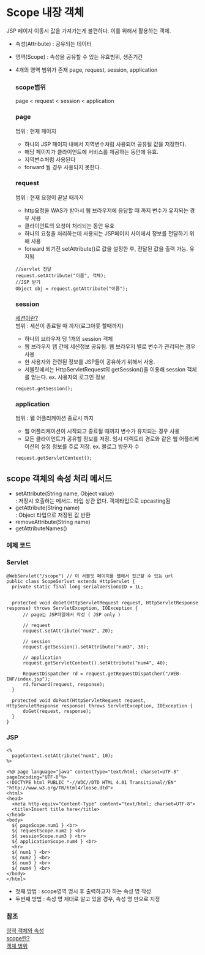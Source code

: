  
 # Scope 내장 객체
 
 JSP 페이지 이동시 값을 가져가는게 불편하다. 이를 위해서 활용하는 객체. 
 - 속성(Attribute) : 공유되는 데이터
 - 영역(Scope) : 속성을 공유할 수 있는 유효범위, 생존기간
 - 4개의 영역 범위가 존재 page, request, session, application
 
    ### scope범위
   
   page < request < session < application
 
   ### page 
   범위 : 현재 페이지
   - 하나의 JSP 페이지 내에서 지역변수처럼 사용되어 공유될 값을 저장한다.
   - 해당 페이지가 클라이언트에 서비스를 제공하는 동안에 유효.
   - 지역변수처럼 사용된다
   - forward 될 경우 사용되지 못한다.
 
   ### request
   범위 : 현재 요청이 끝날 때까지
   - http요청을 WAS가 받아서 웹 브라우저에 응답할 때 까지 변수가 유지되는 경우 사용
   - 클라이언트의 요청이 처리되는 동안 유효
   - 하나의 요청을 처리하는데 사용되는 JSP페이지 사이에서 정보를 전달하기 위해 사용
   - forward 되기전 setAttribute()로 값을 설정한 후, 전달된 값을 출력 가능. 유지됨
   ```
   //servlet 전달
   request.setAttribute("이름", 객체);
   //JSP 받기
   Object obj = request.getAttribute("이름");
   ```
   
   ### session 
   [세션이란?](https://github.com/100race/TIL/blob/main/Web/session.md)<br>
   범위 : 세션이 종료될 때 까지(로그아웃 할때까지)
   - 하나의 브라우저 당 1개의 session 객체
   - 웹 브라우저 탭 간에 세션정보 공유됨. 웹 브라우저 별로 변수가 관리되는 경우 사용
   - 한 사용자와 관련된 정보를 JSP들이 공유하기 위해서 사용. 
   - 서블릿에서는 HttpServletRequest의 getSession()을 이용해 session 객체를 얻는다.
   ex. 사용자의 로그인 정보
   ```
   request.getSession();
   ```
   
   
   ### application
   범위 : 웹 어플리케이션 종료시 까지
   - 웹 어플리케이션이 시작되고 종료될 때까지 변수가 유지되는 경우 사용
   - 모든 클라이언트가 공유할 정보를 저장. 임시 디렉토리 경로와 같은 웹 어플리케이션의 설정 정보를 주로 저장.
   ex. 블로그 방문자 수 
   ```
   request.getServletContext();
   ```
   

   
  ## scope 객체의 속성 처리 메서드
  - setAttribute(String name, Object value) <br>
   : 저장시 호출하는 메서드. 타입 상관 없다. 객체타입으로 upcasting됨
  - getAttribute(String name) <br>
   : Object 타입으로 저장된 값 반환
  - removeAttribute(String name) <br>
  - getAttributeNames() <br>
  
### 예제 코드
   ### Servlet
  ```
  @WebServlet("/scope") // 이 서블릿 페이지를 웹에서 접근할 수 있는 url
public class ScopeSerlvet extends HttpServlet {
    private static final long serialVersionUID = 1L;


    protected void doGet(HttpServletRequest request, HttpServletResponse response) throws ServletException, IOException {
        // page는 JSP파일에서 작성 ( JSP only )

        // request
        request.setAttribute("num2", 20);

        // session
        request.getSession().setAttribute("num3", 30);

        // application
        request.getServletContext().setAttribute("num4", 40);

        RequestDispatcher rd = request.getRequestDispatcher("/WEB-INF/index.jsp");
        rd.forward(request, response);
    }

    protected void doPost(HttpServletRequest request, HttpServletResponse response) throws ServletException, IOException {
        doGet(request, response);
    }
}
  ```
   ### JSP
  ```
  <%
    pageContext.setAttribute("num1", 10);
%>

<%@ page language="java" contentType="text/html; charset=UTF-8"
pageEncoding="UTF-8"%>
<!DOCTYPE html PUBLIC "-//W3C//DTD HTML 4.01 Transitional//EN" "http://www.w3.org/TR/html4/loose.dtd">
<html>
<head>
    <meta http-equiv="Content-Type" content="text/html; charset=UTF-8">
    <title>Insert title here</title>
</head>
<body>
    ${ pageScope.num1 } <br>
    ${ requestScope.num2 } <br>
    ${ sessionScope.num3 } <br>
    ${ applicationScope.num4 } <br>
    <hr>
    ${ num1 } <br>
    ${ num2 } <br>
    ${ num3 } <br>
    ${ num4 } <br>
</body>
</html>
```
- 첫째 방법 : scope영역 명시 후 출력하고자 하는 속성 명 작성
- 두번째 방법 : 속성 명 제대로 알고 있을 경우, 속성 명 만으로 지정

### 참조
[영역 객체와 속성](https://blog.naver.com/javaking75/140181686711, "jsp link") <br>
[scope란?](https://m.blog.naver.com/PostView.nhn?blogId=good_ray&logNo=221325440532&proxyReferer=https:%2F%2Fwww.google.com%2F, "jsp link") <br>
[객체 범위](https://victorydntmd.tistory.com/155, "jsp link") <br>

